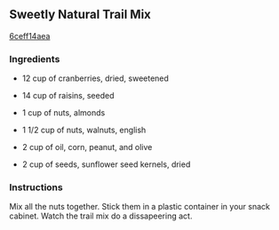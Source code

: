 ## Sweetly Natural Trail Mix

[6ceff14aea](http://www.food.com/recipe/sweetly-natural-trail-mix-221834)

### Ingredients

 - 12 cup of cranberries, dried, sweetened

 - 14 cup of raisins, seeded

 - 1 cup of nuts, almonds

 - 1 1/2 cup of nuts, walnuts, english

 - 2 cup of oil, corn, peanut, and olive

 - 2 cup of seeds, sunflower seed kernels, dried

### Instructions

Mix all the nuts together. Stick them in a plastic container in your snack cabinet. Watch the trail mix do a dissapeering act.